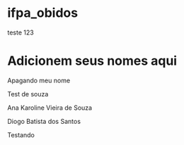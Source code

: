 # ifpa_obidos
teste 123

# Adicionem seus nomes aqui
Apagando meu nome

Test de souza

Ana Karoline Vieira de Souza

Diogo Batista dos Santos

Testando

